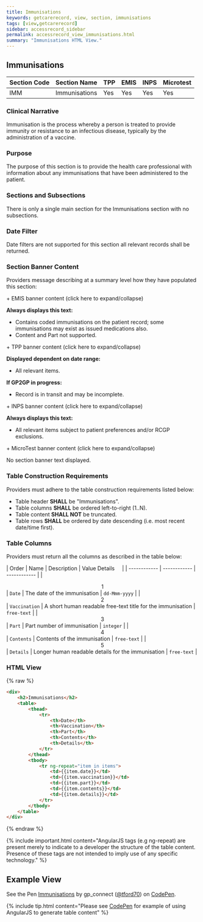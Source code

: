 ```yaml
---
title: Immunisations
keywords: getcarerecord, view, section, immunisations
tags: [view,getcarerecord]
sidebar: accessrecord_sidebar
permalink: accessrecord_view_immunisations.html
summary: "Immunisations HTML View."
---
```


## Immunisations ##

| Section Code | Section Name | TPP | EMIS | INPS | Microtest |
| ------------ | ------------ |-----|------|------|-----------|
| IMM | Immunisations | Yes | Yes | Yes | Yes |

### Clinical Narrative ###

Immunisation is the process whereby a person is treated to provide immunity or resistance to an infectious disease, typically by the administration of a vaccine.

### Purpose ###

The purpose of this section is to provide the health care professional with information about any immunisations that have been administered to the patient.

### Sections and Subsections ###

There is only a single main section for the Immunisations section with no subsections.

### Date Filter ###

Date filters are not supported for this section all relevant records shall be returned.

### Section Banner Content ###

Providers message describing at a summary level how they have populated this section:

<div class="panel panel-default">
  <div class="panel-heading">
    <p class="panel-title"><span class="icon">+</span> EMIS banner content (click here to expand/collapse) </p>
  </div>
  <div class="panel-body">
		<p><b>Always displays this text:</b></p>
			<ul>
				<li>Contains coded immunisations on the patient record; some immunisations may exist as issued medications also.</li>
				<li>Content and Part not supported.</li>
			</ul>
  </div>
  <div class="panel-heading">
    <p class="panel-title"><span class="icon">+</span> TPP banner content (click here to expand/collapse)</p>
  </div>
  <div class="panel-body">
		<p><b>Displayed dependent on date range:</b></p>
			<ul>
				<li>All relevant items.</li>
			</ul>
		<p><b>If GP2GP in progress:</b></p>
			<ul>
				<li>Record is in transit and may be incomplete.</li>
			</ul> 
  </div>
  <div class="panel-heading">
    <p class="panel-title"><span class="icon">+</span> INPS banner content (click here to expand/collapse) </p>
  </div>
  <div class="panel-body">
		<p><b>Always displays this text:</b></p>
			<ul>
				<li>All relevant items subject to patient preferences and/or RCGP exclusions.</li>
			</ul>
  </div>
  <div class="panel-heading">
    <p class="panel-title"><span class="icon">+</span> MicroTest banner content (click here to expand/collapse) </p>
  </div>
  <div class="panel-body">
	No section banner text displayed.
  </div>
</div>

### Table Construction Requirements ###

Providers must adhere to the table construction requirements listed below:

- Table header **SHALL** be "Immunisations".
- Table columns **SHALL** be ordered left-to-right (1..N).
- Table content **SHALL NOT** be truncated.
- Table rows **SHALL** be ordered by date descending (i.e. most recent date/time first).


### Table Columns ###

Providers must return all the columns as described in the table below:

| Order | Name | Description | Value Details &nbsp;&nbsp;&nbsp; |
| ------------ | ------------ | ------------ |
| <center>1</center> | `Date` | The date of the immunisation | `dd-Mmm-yyyy` |
| <center>2</center> | `Vaccination` | A short human readable free-text title for the immunisation | `free-text` |
| <center>3</center> | `Part` | Part number of immunisation | `integer` |
| <center>4</center> | `Contents` | Contents of the immunisation | `free-text` |
| <center>5</center> | `Details` | Longer human readable details for the immunisation | `free-text` |


### HTML View ###

{% raw %}
```html
<div>
	<h2>Immunisations</h2>
	<table>
		<thead>
			<tr>
				<th>Date</th>
				<th>Vaccination</th>
				<th>Part</th>
				<th>Contents</th>
				<th>Details</th>
			</tr>
		</thead>
		<tbody>
			<tr ng-repeat="item in items">
				<td>{{item.date}}</td>
				<td>{{item.vaccination}}</td>
				<td>{{item.part}}</td>
				<td>{{item.contents}}</td>
				<td>{{item.details}}</td>
			</tr>
		</tbody>
	</table>
</div>
```
{% endraw %}

{% include important.html content="AngularJS tags (e.g ng-repeat) are present merely to indicate to a developer the structure of the table content. Presence of these tags are not intended to imply use of any specific technology." %} 

## Example View ##

<p data-height="425" data-theme-id="light" data-slug-hash="MXxLwX" data-default-tab="result" data-user="tford70" data-embed-version="2" data-pen-title="Immunisations" class="codepen">See the Pen <a href="https://codepen.io/tford70/pen/MXxLwX/">Immunisations</a> by gp_connect (<a href="https://codepen.io/tford70">@tford70</a>) on <a href="https://codepen.io">CodePen</a>.</p>
<script async src="https://production-assets.codepen.io/assets/embed/ei.js"></script>

{% include tip.html content="Please see [CodePen](https://codepen.io/gpconnect/pen/MXxLwX) for example of using AngularJS to generate table content" %}
